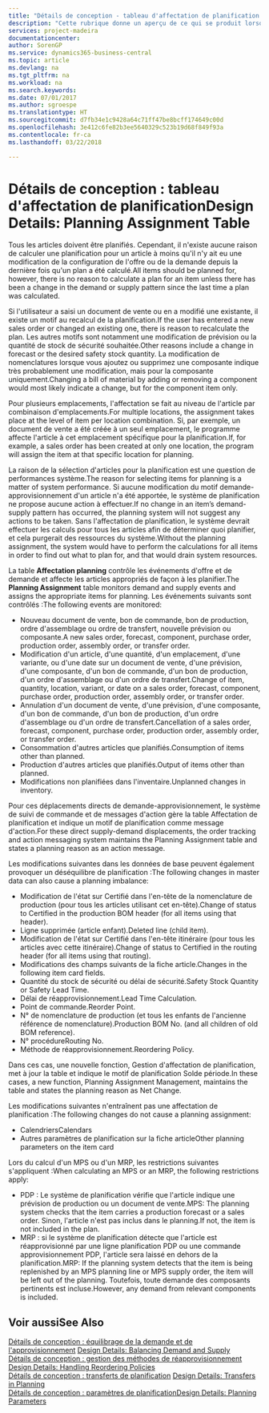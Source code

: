 ```yaml
---
title: "Détails de conception - tableau d'affectation de planification | Microsoft Docs"
description: "Cette rubrique donne un aperçu de ce qui se produit lorsque vous modifiez la planification d'un article."
services: project-madeira
documentationcenter: 
author: SorenGP
ms.service: dynamics365-business-central
ms.topic: article
ms.devlang: na
ms.tgt_pltfrm: na
ms.workload: na
ms.search.keywords: 
ms.date: 07/01/2017
ms.author: sgroespe
ms.translationtype: HT
ms.sourcegitcommit: d7fb34e1c9428a64c71ff47be8bcff174649c00d
ms.openlocfilehash: 3e412c6fe82b3ee5640329c523b19d68f849f93a
ms.contentlocale: fr-ca
ms.lasthandoff: 03/22/2018

---
```

# <a name="design-details-planning-assignment-table"></a><span data-ttu-id="0d56f-103">Détails de conception : tableau d'affectation de planification</span><span class="sxs-lookup"><span data-stu-id="0d56f-103">Design Details: Planning Assignment Table</span></span>
<span data-ttu-id="0d56f-104">Tous les articles doivent être planifiés. Cependant, il n'existe aucune raison de calculer une planification pour un article à moins qu'il n'y ait eu une modification de la configuration de l'offre ou de la demande depuis la dernière fois qu'un plan a été calculé.</span><span class="sxs-lookup"><span data-stu-id="0d56f-104">All items should be planned for, however, there is no reason to calculate a plan for an item unless there has been a change in the demand or supply pattern since the last time a plan was calculated.</span></span>  
  
<span data-ttu-id="0d56f-105">Si l'utilisateur a saisi un document de vente ou en a modifié une existante, il existe un motif au recalcul de la planification.</span><span class="sxs-lookup"><span data-stu-id="0d56f-105">If the user has entered a new sales order or changed an existing one, there is reason to recalculate the plan.</span></span> <span data-ttu-id="0d56f-106">Les autres motifs sont notamment une modification de prévision ou la quantité de stock de sécurité souhaitée.</span><span class="sxs-lookup"><span data-stu-id="0d56f-106">Other reasons include a change in forecast or the desired safety stock quantity.</span></span> <span data-ttu-id="0d56f-107">La modification de nomenclatures lorsque vous ajoutez ou supprimez une composante indique très probablement une modification, mais pour la composante uniquement.</span><span class="sxs-lookup"><span data-stu-id="0d56f-107">Changing a bill of material by adding or removing a component would most likely indicate a change, but for the component item only.</span></span>  
  
<span data-ttu-id="0d56f-108">Pour plusieurs emplacements, l'affectation se fait au niveau de l'article par combinaison d'emplacements.</span><span class="sxs-lookup"><span data-stu-id="0d56f-108">For multiple locations, the assignment takes place at the level of item per location combination.</span></span> <span data-ttu-id="0d56f-109">Si, par exemple, un document de vente a été créée à un seul emplacement, le programme affecte l'article à cet emplacement spécifique pour la planification.</span><span class="sxs-lookup"><span data-stu-id="0d56f-109">If, for example, a sales order has been created at only one location, the program will assign the item at that specific location for planning.</span></span>  
  
<span data-ttu-id="0d56f-110">La raison de la sélection d'articles pour la planification est une question de performances système.</span><span class="sxs-lookup"><span data-stu-id="0d56f-110">The reason for selecting items for planning is a matter of system performance.</span></span> <span data-ttu-id="0d56f-111">Si aucune modification du motif demande-approvisionnement d'un article n'a été apportée, le système de planification ne propose aucune action à effectuer.</span><span class="sxs-lookup"><span data-stu-id="0d56f-111">If no change in an item’s demand-supply pattern has occurred, the planning system will not suggest any actions to be taken.</span></span> <span data-ttu-id="0d56f-112">Sans l'affectation de planification, le système devrait effectuer les calculs pour tous les articles afin de déterminer quoi planifier, et cela purgerait des ressources du système.</span><span class="sxs-lookup"><span data-stu-id="0d56f-112">Without the planning assignment, the system would have to perform the calculations for all items in order to find out what to plan for, and that would drain system resources.</span></span>  
  
<span data-ttu-id="0d56f-113">La table **Affectation planning** contrôle les événements d'offre et de demande et affecte les articles appropriés de façon à les planifier.</span><span class="sxs-lookup"><span data-stu-id="0d56f-113">The **Planning Assignment** table monitors demand and supply events and assigns the appropriate items for planning.</span></span> <span data-ttu-id="0d56f-114">Les événements suivants sont contrôlés :</span><span class="sxs-lookup"><span data-stu-id="0d56f-114">The following events are monitored:</span></span>  
  
* <span data-ttu-id="0d56f-115">Nouveau document de vente, bon de commande, bon de production, ordre d'assemblage ou ordre de transfert, nouvelle prévision ou composante.</span><span class="sxs-lookup"><span data-stu-id="0d56f-115">A new sales order, forecast, component, purchase order, production order, assembly order, or transfer order.</span></span>  
* <span data-ttu-id="0d56f-116">Modification d'un article, d'une quantité, d'un emplacement, d'une variante, ou d'une date sur un document de vente, d'une prévision, d'une composante, d'un bon de commande, d'un bon de production, d'un ordre d'assemblage ou d'un ordre de transfert.</span><span class="sxs-lookup"><span data-stu-id="0d56f-116">Change of item, quantity, location, variant, or date on a sales order, forecast, component, purchase order, production order, assembly order, or transfer order.</span></span>  
* <span data-ttu-id="0d56f-117">Annulation d'un document de vente, d'une prévision, d'une composante, d'un bon de commande, d'un bon de production, d'un ordre d'assemblage ou d'un ordre de transfert.</span><span class="sxs-lookup"><span data-stu-id="0d56f-117">Cancellation of a sales order, forecast, component, purchase order, production order, assembly order, or transfer order.</span></span>  
* <span data-ttu-id="0d56f-118">Consommation d'autres articles que planifiés.</span><span class="sxs-lookup"><span data-stu-id="0d56f-118">Consumption of items other than planned.</span></span>  
* <span data-ttu-id="0d56f-119">Production d'autres articles que planifiés.</span><span class="sxs-lookup"><span data-stu-id="0d56f-119">Output of items other than planned.</span></span>  
* <span data-ttu-id="0d56f-120">Modifications non planifiées dans l'inventaire.</span><span class="sxs-lookup"><span data-stu-id="0d56f-120">Unplanned changes in inventory.</span></span>  
  
<span data-ttu-id="0d56f-121">Pour ces déplacements directs de demande-approvisionnement, le système de suivi de commande et de messages d'action gère la table Affectation de planification et indique un motif de planification comme message d'action.</span><span class="sxs-lookup"><span data-stu-id="0d56f-121">For these direct supply-demand displacements, the order tracking and action messaging system maintains the Planning Assignment table and states a planning reason as an action message.</span></span>  
  
<span data-ttu-id="0d56f-122">Les modifications suivantes dans les données de base peuvent également provoquer un déséquilibre de planification :</span><span class="sxs-lookup"><span data-stu-id="0d56f-122">The following changes in master data can also cause a planning imbalance:</span></span>  
  
* <span data-ttu-id="0d56f-123">Modification de l'état sur Certifié dans l'en-tête de la nomenclature de production (pour tous les articles utilisant cet en-tête).</span><span class="sxs-lookup"><span data-stu-id="0d56f-123">Change of status to Certified in the production BOM header (for all items using that header).</span></span>  
* <span data-ttu-id="0d56f-124">Ligne supprimée (article enfant).</span><span class="sxs-lookup"><span data-stu-id="0d56f-124">Deleted line (child item).</span></span>  
* <span data-ttu-id="0d56f-125">Modification de l'état sur Certifié dans l'en-tête itinéraire (pour tous les articles avec cette itinéraire).</span><span class="sxs-lookup"><span data-stu-id="0d56f-125">Change of status to Certified in the routing header (for all items using that routing).</span></span>  
* <span data-ttu-id="0d56f-126">Modifications des champs suivants de la fiche article.</span><span class="sxs-lookup"><span data-stu-id="0d56f-126">Changes in the following item card fields.</span></span>  
* <span data-ttu-id="0d56f-127">Quantité du stock de sécurité ou délai de sécurité.</span><span class="sxs-lookup"><span data-stu-id="0d56f-127">Safety Stock Quantity or Safety Lead Time.</span></span>  
* <span data-ttu-id="0d56f-128">Délai de réapprovisionnement.</span><span class="sxs-lookup"><span data-stu-id="0d56f-128">Lead Time Calculation.</span></span>  
* <span data-ttu-id="0d56f-129">Point de commande.</span><span class="sxs-lookup"><span data-stu-id="0d56f-129">Reorder Point.</span></span>  
* <span data-ttu-id="0d56f-130">N° de nomenclature de production (et tous les enfants de l'ancienne référence de nomenclature).</span><span class="sxs-lookup"><span data-stu-id="0d56f-130">Production BOM No. (and all children of old BOM reference).</span></span>  
* <span data-ttu-id="0d56f-131">N° procédure</span><span class="sxs-lookup"><span data-stu-id="0d56f-131">Routing No.</span></span>  
* <span data-ttu-id="0d56f-132">Méthode de réapprovisionnement.</span><span class="sxs-lookup"><span data-stu-id="0d56f-132">Reordering Policy.</span></span>  
  
<span data-ttu-id="0d56f-133">Dans ces cas, une nouvelle fonction, Gestion d'affectation de planification, met à jour la table et indique le motif de planification Solde période.</span><span class="sxs-lookup"><span data-stu-id="0d56f-133">In these cases, a new function, Planning Assignment Management, maintains the table and states the planning reason as Net Change.</span></span>  
  
<span data-ttu-id="0d56f-134">Les modifications suivantes n'entraînent pas une affectation de planification :</span><span class="sxs-lookup"><span data-stu-id="0d56f-134">The following changes do not cause a planning assignment:</span></span>  
  
* <span data-ttu-id="0d56f-135">Calendriers</span><span class="sxs-lookup"><span data-stu-id="0d56f-135">Calendars</span></span>  
* <span data-ttu-id="0d56f-136">Autres paramètres de planification sur la fiche article</span><span class="sxs-lookup"><span data-stu-id="0d56f-136">Other planning parameters on the item card</span></span>  
  
<span data-ttu-id="0d56f-137">Lors du calcul d'un MPS ou d'un MRP, les restrictions suivantes s'appliquent :</span><span class="sxs-lookup"><span data-stu-id="0d56f-137">When calculating an MPS or an MRP, the following restrictions apply:</span></span>  
  
* <span data-ttu-id="0d56f-138">PDP : Le système de planification vérifie que l'article indique une prévision de production ou un document de vente.</span><span class="sxs-lookup"><span data-stu-id="0d56f-138">MPS: The planning system checks that the item carries a production forecast or a sales order.</span></span> <span data-ttu-id="0d56f-139">Sinon, l'article n'est pas inclus dans le planning.</span><span class="sxs-lookup"><span data-stu-id="0d56f-139">If not, the item is not included in the plan.</span></span>  
* <span data-ttu-id="0d56f-140">MRP : si le système de planification détecte que l'article est réapprovisionné par une ligne planification PDP ou une commande approvisionnement PDP, l'article sera laissé en dehors de la planification.</span><span class="sxs-lookup"><span data-stu-id="0d56f-140">MRP: If the planning system detects that the item is being replenished by an MPS planning line or MPS supply order, the item will be left out of the planning.</span></span> <span data-ttu-id="0d56f-141">Toutefois, toute demande des composants pertinents est incluse.</span><span class="sxs-lookup"><span data-stu-id="0d56f-141">However, any demand from relevant components is included.</span></span>  
  
## <a name="see-also"></a><span data-ttu-id="0d56f-142">Voir aussi</span><span class="sxs-lookup"><span data-stu-id="0d56f-142">See Also</span></span>  
<span data-ttu-id="0d56f-143">[Détails de conception : équilibrage de la demande et de l'approvisionnement](design-details-balancing-demand-and-supply.md) </span><span class="sxs-lookup"><span data-stu-id="0d56f-143">[Design Details: Balancing Demand and Supply](design-details-balancing-demand-and-supply.md) </span></span>  
<span data-ttu-id="0d56f-144">[Détails de conception : gestion des méthodes de réapprovisionnement](design-details-handling-reordering-policies.md) </span><span class="sxs-lookup"><span data-stu-id="0d56f-144">[Design Details: Handling Reordering Policies](design-details-handling-reordering-policies.md) </span></span>  
<span data-ttu-id="0d56f-145">[Détails de conception : transferts de planification](design-details-transfers-in-planning.md) </span><span class="sxs-lookup"><span data-stu-id="0d56f-145">[Design Details: Transfers in Planning](design-details-transfers-in-planning.md) </span></span>  
[<span data-ttu-id="0d56f-146">Détails de conception : paramètres de planification</span><span class="sxs-lookup"><span data-stu-id="0d56f-146">Design Details: Planning Parameters</span></span>](design-details-planning-parameters.md)  

